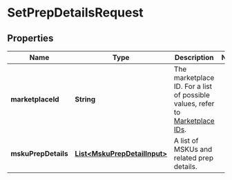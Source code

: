 # SetPrepDetailsRequest

## Properties
Name | Type | Description | Notes
------------ | ------------- | ------------- | -------------
**marketplaceId** | **String** | The marketplace ID. For a list of possible values, refer to [Marketplace IDs](https://developer-docs.amazon.com/sp-api/docs/marketplace-ids). | 
**mskuPrepDetails** | [**List&lt;MskuPrepDetailInput&gt;**](MskuPrepDetailInput.md) | A list of MSKUs and related prep details. | 
